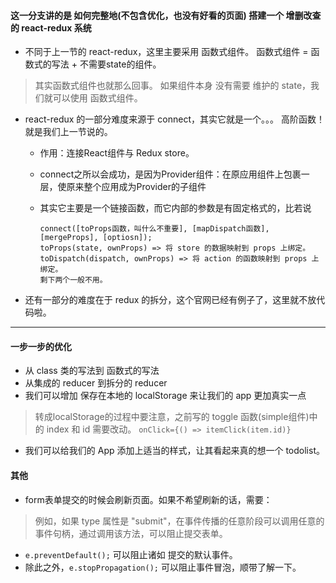 #### 这一分支讲的是 如何完整地(不包含优化，也没有好看的页面) 搭建一个 增删改查 的 react-redux 系统

* 不同于上一节的 react-redux，这里主要采用 函数式组件。 函数式组件 = 函数式的写法 + 不需要state的组件。
> 其实函数式组件也就那么回事。 如果组件本身 没有需要 维护的 state，我们就可以使用 函数式组件。

* react-redux 的一部分难度来源于 connect，其实它就是一个。。。 高阶函数！就是我们上一节说的。
    * 作用：连接React组件与 Redux store。
    * connect之所以会成功，是因为Provider组件：在原应用组件上包裹一层，使原来整个应用成为Provider的子组件
    * 其实它主要是一个链接函数，而它内部的参数是有固定格式的，比若说
    
        ```
        connect([toProps函数，叫什么不重要], [mapDispatch函数], [mergeProps], [optiosn]);
        toProps(state, ownProps) => 将 store 的数据映射到 props 上绑定。
        toDispatch(dispatch, ownProps) => 将 action 的函数映射到 props 上绑定。
        剩下两个一般不用。
        ```

* 还有一部分的难度在于 redux 的拆分，这个官网已经有例子了，这里就不放代码啦。

* * *

#### 一步一步的优化

* 从 class 类的写法到 函数式的写法
* 从集成的 reducer 到拆分的 reducer
* 我们可以增加 保存在本地的 localStorage 来让我们的 app 更加真实一点
> 转成localStorage的过程中要注意，之前写的 toggle 函数(simple组件)中的 index 和 id 需要改动。
`onClick={() => itemClick(item.id)}`
* 我们可以给我们的 App 添加上适当的样式，让其看起来真的想一个 todolist。

#### 其他
* form表单提交的时候会刷新页面。如果不希望刷新的话，需要：
> 例如，如果 type 属性是 "submit"，在事件传播的任意阶段可以调用任意的事件句柄，通过调用该方法，可以阻止提交表单。

* `e.preventDefault();` 可以阻止诸如 提交的默认事件。
* 除此之外，`e.stopPropagation();` 可以阻止事件冒泡，顺带了解一下。